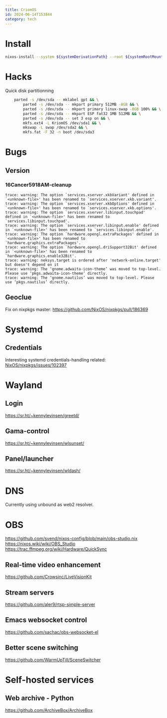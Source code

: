 ```yaml
---
title: CriomOS
id: 2024-06-14T153844
category: tech
---
```


# Install

```sh
nixos-install --system ${systemDerivationPath} --root ${systemRootMount}
```


# Hacks

Quick disk partitionning

```sh
    parted -s /dev/sda -- mklabel gpt && \
        parted -s /dev/sda -- mkpart primary 512MB -8GB && \
        parted -s /dev/sda -- mkpart primary linux-swap -8GB 100% && \
        parted -s /dev/sda -- mkpart ESP fat32 1MB 512MB && \
        parted -s /dev/sda -- set 3 esp on && \
        mkfs.ext4 -L KriomOS /dev/sda1 && \
        mkswap -L swap /dev/sda2 && \
        mkfs.fat -F 32 -n boot /dev/sda3
```
	
# Bugs

## Version

### 16Cancer5918AM-cleanup

```
trace: warning: The option `services.xserver.xkbVariant' defined in `<unknown-file>' has been renamed to `services.xserver.xkb.variant'.
trace: warning: The option `services.xserver.xkbOptions' defined in `<unknown-file>' has been renamed to `services.xserver.xkb.options'.
trace: warning: The option `services.xserver.libinput.touchpad' defined in `<unknown-file>' has been renamed to `services.libinput.touchpad'.
trace: warning: The option `services.xserver.libinput.enable' defined in `<unknown-file>' has been renamed to `services.libinput.enable'.
trace: warning: The option `hardware.opengl.extraPackages' defined in `<unknown-file>' has been renamed to `hardware.graphics.extraPackages'.
trace: warning: The option `hardware.opengl.driSupport32Bit' defined in `<unknown-file>' has been renamed to `hardware.graphics.enable32Bit'.
trace: warning: neksys.target is ordered after 'network-online.target' but doesn't depend on it
trace: warning: The ‘gnome.adwaita-icon-theme’ was moved to top-level. Please use ‘pkgs.adwaita-icon-theme’ directly.
trace: warning: The ‘gnome.nautilus’ was moved to top-level. Please use ‘pkgs.nautilus’ directly.
```

## Geoclue

Fix on nixpkgs master: <https://github.com/NixOS/nixpkgs/pull/186369>

# Systemd

## Credentials

Interesting systemd credentials-handling
related: [NixOS/nixpkgs/issues/102397](https://github.com/NixOS/nixpkgs/issues/102397)

# Wayland

## Login

<https://sr.ht/~kennylevinsen/greetd/>

## Gama-control

<https://sr.ht/~kennylevinsen/wlsunset/>

## Panel/launcher

<https://sr.ht/~kennylevinsen/wldash/>

# DNS

Currently using unbound as web2 resolver.

# OBS

<https://github.com/svend/nixos-config/blob/main/obs-studio.nix>
<https://nixos.wiki/wiki/OBS_Studio>
<https://trac.ffmpeg.org/wiki/Hardware/QuickSync>

## Real-time video enhancement

<https://github.com/Crowsinc/LiveVisionKit>

## Stream servers

<https://github.com/aler9/rtsp-simple-server>

## Emacs websocket control

<https://github.com/sachac/obs-websocket-el>

## Better scene switching

<https://github.com/WarmUpTill/SceneSwitcher>

# Self-hosted services

## Web archive - Python

https://github.com/ArchiveBox/ArchiveBox
